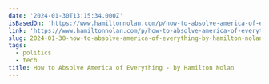 ```yaml
---
date: '2024-01-30T13:15:34.000Z'
isBasedOn: 'https://www.hamiltonnolan.com/p/how-to-absolve-america-of-everything'
link: 'https://www.hamiltonnolan.com/p/how-to-absolve-america-of-everything'
slug: 2024-01-30-how-to-absolve-america-of-everything-by-hamilton-nolan
tags:
  - politics
  - tech
title: How to Absolve America of Everything - by Hamilton Nolan
---
```


